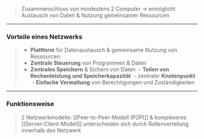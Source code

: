 >Zusammenschluss von mindestens 2 Computer
>-> ermöglicht Austausch von Daten & Nutzung gemeinsamer Ressourcen
___
### Vorteile eines Netzwerks
> - **Plattform** für Datenaustausch & gemeinsame Nutzung von Ressourcen
> - **Zentrale Steuerung** von Programmen & Daten
> - **Zentrales Speichern** & Sichern von Daten
> - **Teilen von Rechenleistung und Speicherkapazität**
> - zentraler **Knotenpunkt**
> - **Einfache Verwaltung** von Berechtigungen und Zuständigkeiten
___
### Funktionsweise
>2 Netzwerkmodelle: [[Peer-to-Peer-Modell (P2P)]] & komplexeres [[Server-Client-Modell]]
>unterscheiden sich durch Rollenverteilung innerhalb des Netzwerk


